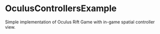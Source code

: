 # OculusControllersExample
Simple implementation of Oculus Rift Game with in-game spatial controller view.
